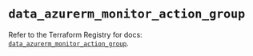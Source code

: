 # `data_azurerm_monitor_action_group`

Refer to the Terraform Registry for docs: [`data_azurerm_monitor_action_group`](https://registry.terraform.io/providers/hashicorp/azurerm/3.97.1/docs/data-sources/monitor_action_group).
